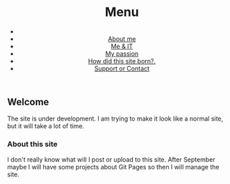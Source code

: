 <header id="luxbar" classNameN="luxbar-fixed">
    <div className="luxbar-menu luxbar-menu-right luxbar-menu-material-cyan">
        <ul className="luxbar-navigation">
          <h1>Menu</h1>
            <li className="luxbar-header">
                <label className="luxbar-hamburger luxbar-hamburger-doublespin"
                id="luxbar-hamburger" for="luxbar-checkbox"> <span></span> </label>
            </li>
            <li class="luxbar-item"><a href="aboutme.html">About me</a></li>
            <li class="luxbar-item"><a href="me&it.html">Me & IT</a></li>
            <li class="luxbar-item"><a href="mypassion.html">My passion</a></li>
            <li class="luxbar-item"><a href="siteborn.html">How did this site born?.</a></li>
              <li class="luxbar-item"><a href="support.html">Support or Contact</a></li>
        </ul>
    </div>
</header>

## Welcome
The site is under development.
I am trying to make it look like a normal site, but it will take a lot of time.

### About this site
I don't really know what will I post or upload to this site.
After September maybe I will have some projects about Git Pages so then I will manage the site.
